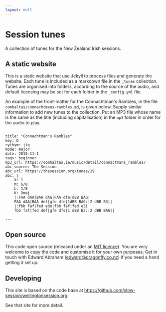 ```yaml
---
layout: null
---
```


# Session tunes

A collection of tunes for the New Zealand Irish sessions.

## A static website

This is a static website that use Jekyll to process files and generate the
website. Each tune is included as a markdown file in the `_tunes` collection.
Tunes are organised into folders, according to the source of the audio, and
default licensing may be set for each folder in the `_config.yml` file.

An example of the front-matter for the Connachtman's Rambles, in the file
`comhaltas/connachtmans-rambles.md`, is given below. Supply similar information
to add new tunes to the collection. Put an MP3 file whose name is the same
as the title (including capitalisation) in the `mp3` folder in order for the 
audio to play.
```
---
title: "Connachtman's Rambles"
key: D
rythym: jig
mode: major
date: 2015-11-1
tags: beginner
mp3_url: https://comhaltas.ie/music/detail/connactmans_rambles/
abc_source: The Session
abc_url: https://thesession.org/tunes/19
abc: |
    X: 1
    M: 6/8
    L: 1/8
    K: Dmaj
    |:FAA dAA|BAA dAG|FAA dfe|dBB BAG|
    FAA dAA|BAA def|gfe dfe|1dBB BAG:|2 dBB B3||
    |:fbb faf|fed ede|fbb faf|fed e3|
    fbb faf|fed def|gfe dfe|1 dBB B3:|2 dBB BAG||

---
```

## Open source

This code open source (released under an [MIT licence](https://github.com/wellington-session/wellington-session.github.io/blob/master/LICENSE)). You are very welcome to copy the code and customise it for your own purposes. Get in touch with Edward Abraham ([edward@dragonfly.co.nz](mailto:edward@dragonfly.co.nz)) if you need a hand getting it set up.


## Developing

This site is based on the code base at
https://github.com/slow-session/wellingtonsession.org

See that site for more detail.

